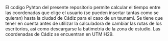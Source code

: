 El codigo Pyhton del presente repositorio permite calcular el tiempo entre las coordenadas que elige el usuario (se pueden insertar tantas como se quieran) hasta la ciudad de Cádiz para el caso de un tsunami. Se tiene que tener en cuenta antes de utilizar la calculadora de cambiar las rutas de los escritorios, asi como descargarse la batimetria 
de la zona de estudio. Las coordenadas de Cádiz se encuentran en UTM H29. 

